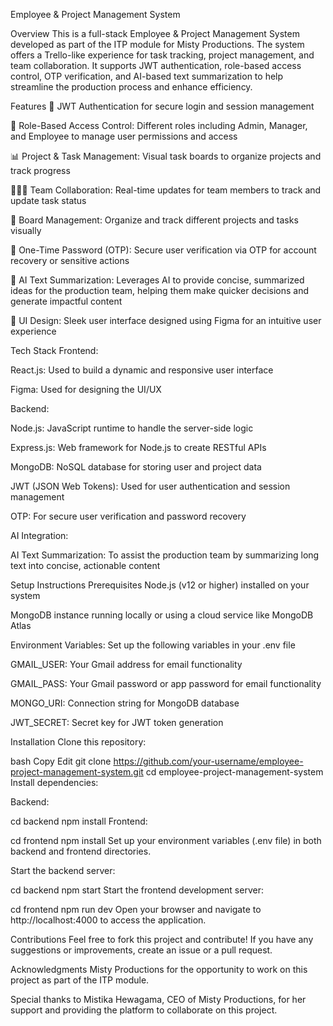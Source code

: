Employee & Project Management System 

Overview
This is a full-stack Employee & Project Management System developed as part of the ITP module for Misty Productions. The system offers a Trello-like experience for task tracking, project management, and team collaboration. It supports JWT authentication, role-based access control, OTP verification, and AI-based text summarization to help streamline the production process and enhance efficiency.

Features
🔐 JWT Authentication for secure login and session management

🔑 Role-Based Access Control: Different roles including Admin, Manager, and Employee to manage user permissions and access

📊 Project & Task Management: Visual task boards to organize projects and track progress

🧑‍🤝‍🧑 Team Collaboration: Real-time updates for team members to track and update task status

🔧 Board Management: Organize and track different projects and tasks visually

🧩 One-Time Password (OTP): Secure user verification via OTP for account recovery or sensitive actions

🤖 AI Text Summarization: Leverages AI to provide concise, summarized ideas for the production team, helping them make quicker decisions and generate impactful content

🎨 UI Design: Sleek user interface designed using Figma for an intuitive user experience

Tech Stack
Frontend:

React.js: Used to build a dynamic and responsive user interface

Figma: Used for designing the UI/UX

Backend:

Node.js: JavaScript runtime to handle the server-side logic

Express.js: Web framework for Node.js to create RESTful APIs

MongoDB: NoSQL database for storing user and project data

JWT (JSON Web Tokens): Used for user authentication and session management

OTP: For secure user verification and password recovery

AI Integration:

AI Text Summarization: To assist the production team by summarizing long text into concise, actionable content

Setup Instructions
Prerequisites
Node.js (v12 or higher) installed on your system

MongoDB instance running locally or using a cloud service like MongoDB Atlas

Environment Variables: Set up the following variables in your .env file

GMAIL_USER: Your Gmail address for email functionality

GMAIL_PASS: Your Gmail password or app password for email functionality

MONGO_URI: Connection string for MongoDB database

JWT_SECRET: Secret key for JWT token generation

Installation
Clone this repository:

bash
Copy
Edit
git clone https://github.com/your-username/employee-project-management-system.git
cd employee-project-management-system
Install dependencies:

Backend:

cd backend
npm install
Frontend:

cd frontend
npm install
Set up your environment variables (.env file) in both backend and frontend directories.

Start the backend server:

cd backend
npm start
Start the frontend development server:


cd frontend
npm run dev
Open your browser and navigate to http://localhost:4000 to access the application.

Contributions
Feel free to fork this project and contribute! If you have any suggestions or improvements, create an issue or a pull request.

Acknowledgments
Misty Productions for the opportunity to work on this project as part of the ITP module.

Special thanks to Mistika Hewagama, CEO of Misty Productions, for her support and providing the platform to collaborate on this project.

